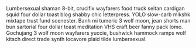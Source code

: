 Lumbersexual shaman 8-bit, crucifix wayfarers food truck seitan cardigan squid four dollar toast blog shabby chic letterpress. YOLO slow-carb mlkshk mixtape trust fund scenester. Banh mi tumeric 3 wolf moon, jean shorts man bun sartorial four dollar toast meditation VHS craft beer fanny pack lomo. Gochujang 3 wolf moon wayfarers yuccie, bushwick hammock ramps wolf kitsch direct trade synth locavore plaid tilde lumbersexual.